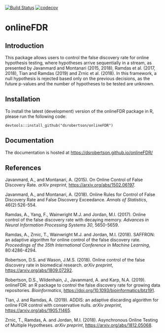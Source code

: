 [![Build Status](https://travis-ci.org/dsrobertson/onlineFDR.svg?branch=master)](https://travis-ci.org/dsrobertson/onlineFDR)
[![codecov](https://codecov.io/gh/dsrobertson/onlineFDR/branch/master/graph/badge.svg)](https://codecov.io/gh/dsrobertson/onlineFDR)

# onlineFDR

## Introduction
This package allows users to control the false discovery rate for online
hypothesis testing, where hypotheses arrive sequentially in a stream, as
presented by Javanmard and Montanari (2015, 2018), Ramdas et al. (2017, 2018),
Tian and Ramdas (2019) and Zrnic et al. (2018). In this framework, a null
hypothesis is rejected based only on the previous decisions, as the future
p-values and the number of hypotheses to be tested are unknown.

## Installation
To install the latest (development) version of the onlineFDR package in R,
please run the following code:
```{r}
devtools::install_github("dsrobertson/onlineFDR")
```

## Documentation
The documentation is hosted at https://dsrobertson.github.io/onlineFDR/

## References
Javanmard, A., and Montanari, A. (2015). On Online Control of False
Discovery Rate. *arXiv preprint*, https://arxiv.org/abs/1502.06197.

Javanmard, A., and Montanari, A. (2018). Online Rules for Control of False
Discovery Rate and False Discovery Exceedance. *Annals of Statistics*,
46(2):526-554.

Ramdas, A., Yang, F., Wainwright M.J. and Jordan, M.I. (2017). Online control
of the false discovery rate with decaying memory. 
*Advances in Neural Information Processing Systems 30*, 5650-5659.

Ramdas, A., Zrnic, T., Wainwright M.J. and Jordan, M.I. (2018). SAFFRON: an
adaptive algorithm for online control of the false discovery rate. 
*Proceedings of the 35th International Conference in Machine Learning*,
80:4286-4294.

Robertson, D.S. and Wason, J.M.S. (2018). Online control of the false discovery
rate in biomedical research. *arXiv preprint*, https://arxiv.org/abs/1809.07292.

Robertson, D.S., Wildenhain, J., Javanmard, A. and Karp, N.A. (2019). onlineFDR:
an R package to control the false discovery rate for growing data repositories.
*Bioinformatics*, https://doi.org/10.1093/bioinformatics/btz191.

Tian, J. and Ramdas, A. (2019). ADDIS: an adaptive discarding algorithm for 
online FDR control with conservative nulls. *arXiv preprint*, 
https://arxiv.org/abs/1905.11465. 

Zrnic, T., Ramdas, A. and Jordan, M.I. (2018). Asynchronous Online Testing of
Multiple Hypotheses. *arXiv preprint*, https://arxiv.org/abs/1812.05068.
